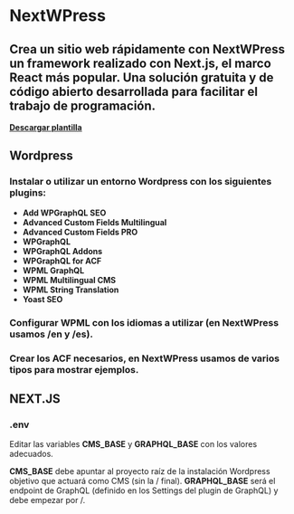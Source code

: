 # NextWPress

## Crea un sitio web rápidamente con NextWPress un framework realizado con Next.js, el marco React más popular. Una solución gratuita y de código abierto desarrollada para facilitar el trabajo de programación.

**[Descargar plantilla](https://github.com/Hacce-Desarrollo/nextwpress)**


## Wordpress

### Instalar o utilizar un entorno Wordpress con los siguientes plugins:
- **Add WPGraphQL SEO**
- **Advanced Custom Fields Multilingual**
- **Advanced Custom Fields PRO**
- **WPGraphQL**
- **WPGraphQL Addons**
- **WPGraphQL for ACF**
- **WPML GraphQL**
- **WPML Multilingual CMS**
- **WPML String Translation**
- **Yoast SEO**

### Configurar WPML con los idiomas a utilizar (en NextWPress usamos /en y /es).

### Crear los ACF necesarios, en NextWPress usamos de varios tipos para mostrar ejemplos.


## NEXT.JS

### .env

Editar las variables **CMS_BASE** y **GRAPHQL_BASE** con los valores adecuados.

**CMS_BASE** debe apuntar al proyecto raíz de la instalación Wordpress objetivo que actuará como CMS (sin la / final).
**GRAPHQL_BASE** será el endpoint de GraphQL (definido en los Settings del plugin de GraphQL) y debe empezar por /.
